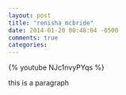```yaml
---
layout: post
title: "renisha mcbride"
date: 2014-01-20 00:48:04 -0500
comments: true
categories: 
---
```

{% youtube NJc1nvyPYqs %}

this is a paragraph
